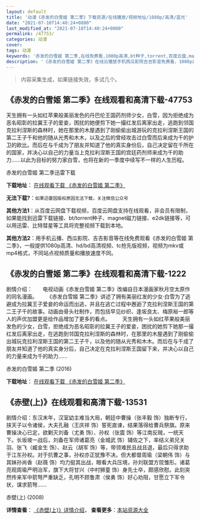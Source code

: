 ```yaml
---
layout: default
title: '动漫《赤发的白雪姬 第二季》下载资源/在线播放/视频地址/1080p/高清/蓝光'
date: "2021-07-10T14:40:24+0800"
last_modified_at: "2021-07-10T14:40:24+0800"
permalink: /47753/
categories: 动漫
cover:
tags: 动漫
keywords: '赤发的白雪姬 第二季,在线免费看,1080p高清,bt种子,torrent,百度云盘,magnet,磁力链,迅雷下载资源'
description: '《赤发的白雪姬 第二季》在线云播放手机西瓜影院吉吉影音免费看，1080p高清bd/hd未删减完整版和tc抢先枪版，mkv/mp4格式，附带bt/torrent种子、magnet/磁力链、百度云盘、网盘资源迅雷下载链接'
---
```


>内容采集生成，如果链接失效，多试几个。


## 《赤发的白雪姬 第二季》在线观看和高清下载-47753

天生拥有一头如红苹果般美丽发色的丹巴伦王国药剂师少女，白雪，因为拒绝成为恶名昭彰的拉冀王子的爱妾，困扰的她便剪下她一撮红发后离家出走，逃跑到邻国克拉利涅斯的森林时，她在那里的木屋遇到了刚偷偷出城游玩的克拉利涅斯王国的第二王子千和他的随从光秀和木木，以及之后的曾经攻击过白雪而后来成为千的护卫的欧比。而后在与千成为了朋友并知道了他的真实身份后，自己决定留在千所在的国家，并决心以自己的力量当上克拉利涅斯王国的宫廷药剂师来成为千的助力......以此为目标的努力家白雪，也将在新的一季度中续写不一样的人生历程。<!---剧情end--->


赤发的白雪姬 第二季迅雷下载

**下载地址**： [在线观看下载 《赤发的白雪姬 第二季》](https://www.993dy.com//vod-detail-id-5914.html) 


**无法下载?**：`如果迅雷因版权原因无法下载，关注微信公众号 `

**其他方法1**：从百度云网盘下载视频，百度云网盘支持在线观看，非会员有限制，如果能找到迅雷下载链接、bt/torrent种子、magnet磁力链接、e2dk链接等，可以用迅雷、比特彗星等工具将完整视频下载到本地。

**其他方法2**：用手机云播、西瓜影院、吉吉影音等在线免费观看《赤发的白雪姬 第二季》，一般提供1080p高清、hd/bd高清视频、tc抢先版视频，视频为mkv或mp4格式，不同站点视频质量和播放速度不同。


## 《赤发的白雪姬 第二季》在线观看和高清下载-1222

剧情介绍：　　电视动画《赤发白雪姬 第二季》改编自日本漫画家秋月空太原作的同名漫画。 　　《赤发白雪姬 第二季》讲述了拥有美丽红发的少女·白雪为了逃避成为拉冀王子爱妾的命运而出逃，并且在逃亡过程中邂逅了克拉利涅斯王国的第二王子千的故事。动画由骨头社制作，而包括早见纱织、逢坂良太、梅原裕一郎等人的声优加盟更是给作品增加了更多的看点。 　　天生拥有一头如红苹果般美丽发色的少女，白雪，拒绝成为恶名昭彰的拉冀王子的爱妾，困扰的她剪下她那一撮红发后离家出走，在逃跑到邻国克拉利涅斯的森林时，在那里的木屋遇到了刚偷偷出城玩克拉利涅斯王国的第二王子千，以及他的随从光秀和木木。而后在与千成了朋友并知道了他的真实身分后，自己决定在克拉利涅斯王国留下来，并决心以自己的力量来成为千的助力......


赤发的白雪姬 第二季 (2016)

**下载地址**： [在线观看下载 《赤发的白雪姬 第二季》](https://www.btbtdy.me/btdy/dy10046.html) 


## 《赤壁(上)》在线观看和高清下载-13531

剧情介绍：东汉末年，汉室幼主难当大局，朝廷中曹操（张丰毅 饰）独断专行，挟天子以令诸侯，大夫孔融（王庆祥 饰）誓死直谏，结果落得给曹兵祭旗。原来曹操决心已定，欲剿灭刘备（尤勇 饰）、孙权（张震 饰）等江南反贼，一统天下。长坂坡一战后，刘备在军师诸葛亮（金城武 饰）辅佐之下，率结义弟兄关羽、张飞（臧金生 饰）、赵云（胡军 饰）等，带领难民且战且退，最后只得求助于江东孙权。对于抗曹之事，孙权亦正犹豫不决。但大都督周瑜（梁朝伟 饰）与其妹孙尚香（赵薇 饰）均力挺其出战，眼看大兵压境，孙刘联盟方现雏形。诸葛亮观周瑜严明治军，旗下大将甘兴（中村狮童 饰）身先士卒，颇感欣慰。此刻突然传来军中箭弩严重缺乏，孔明不顾鲁肃（侯勇 饰）好心劝阻，甘愿立下军令状，谋求箭弩……


赤壁(上) (2008)

**详情查看**： [《赤壁(上)》详情介绍](/movie/13531/)， **查看更多**：[本站资源大全](/movie/t/all/)

